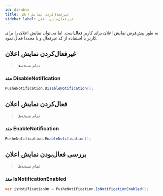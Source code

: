 ```yaml
---
id: disable
title: غیرفعال‌کردن نمایش اعلان
sidebar_label: غیرفعال‌سازی اعلان
---
```



به طور پیش‌فرض نمایش اعلان برای کاربر فعال‌است. اما می‌توان نمایش اعلان را برای کاربر با استفاده از کد غیرفعال و یا مجددا فعال نمود.

## غیرفعال‌کردن نمایش اعلان
> تمام نسخه‌ها



### متد DisableNotification


```java
PusheNotification.DisableNotification();
```

## فعال‌کردن نمایش اعلان
> تمام نسخه‌ها



### متد EnableNotification


```java
PusheNotification.EnableNotification();
```

## بررسی فعال‌بودن نمایش اعلان
> تمام نسخه‌ها



### متد IsNotificationEnabled


```java
var isNotificationOn = PusheNotification.IsNotificationEnabled();
```